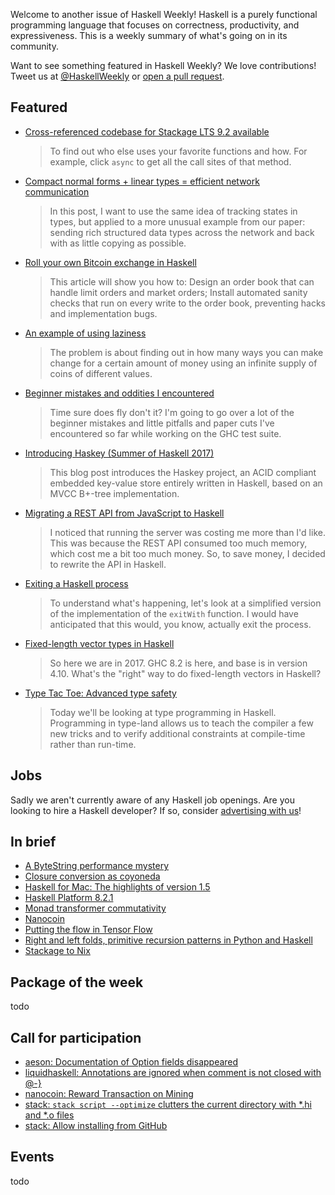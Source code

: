 <!-- 2017-08-31 -->

Welcome to another issue of Haskell Weekly!
Haskell is a purely functional programming language that focuses on correctness, productivity, and expressiveness.
This is a weekly summary of what's going on in its community.

Want to see something featured in Haskell Weekly?
We love contributions!
Tweet us at [@HaskellWeekly](https://twitter.com/haskellweekly) or [open a pull request](https://github.com/haskellweekly/haskellweekly.github.io).

## Featured

-   [Cross-referenced codebase for Stackage LTS 9.2 available](https://mail.haskell.org/pipermail/haskell-cafe/2017-August/127823.html)

    > To find out who else uses your favorite functions and how. For example, click `async` to get all the call sites of that method.

-   [Compact normal forms + linear types = efficient network communication](https://www.tweag.io/posts/2017-08-24-linear-types-packed-data.html)

    > In this post, I want to use the same idea of tracking states in types, but applied to a more unusual example from our paper: sending rich structured data types across the network and back with as little copying as possible.

-   [Roll your own Bitcoin exchange in Haskell](http://www.michaelburge.us/2017/08/31/roll-your-own-bitcoin-exchange.html)

    > This article will show you how to: Design an order book that can handle limit orders and market orders; Install automated sanity checks that run on every write to the order book, preventing hacks and implementation bugs.

-   [An example of using laziness](https://noughtmare.gitlab.io/posts/2017-08-30-an-example-of-using-laziness.html)

    > The problem is about finding out in how many ways you can make change for a certain amount of money using an infinite supply of coins of different values.

-   [Beginner mistakes and oddities I encountered](https://jaredweakly.com/blog/beginner-mistakes-and-oddities-i-encountered/)

    > Time sure does fly don't it? I'm going to go over a lot of the beginner mistakes and little pitfalls and paper cuts I've encountered so far while working on the GHC test suite.

-   [Introducing Haskey (Summer of Haskell 2017)](https://deliquus.com/posts/2017-08-24-introducing-haskey.html)

    > This blog post introduces the Haskey project, an ACID compliant embedded key-value store entirely written in Haskell, based on an MVCC B+-tree implementation.

-   [Migrating a REST API from JavaScript to Haskell](https://blog.ismail-s.com/2017/08/30/migrating-a-rest-api-from-javascript-to-haskell/)

    > I noticed that running the server was costing me more than I'd like. This was because the REST API consumed too much memory, which cost me a bit too much money. So, to save money, I decided to rewrite the API in Haskell.

-   [Exiting a Haskell process](https://www.fpcomplete.com/blog/2017/08/exiting-haskell-process)

    > To understand what's happening, let's look at a simplified version of the implementation of the `exitWith` function. I would have anticipated that this would, you know, actually exit the process.

-   [Fixed-length vector types in Haskell](https://blog.jle.im/entry/fixed-length-vector-types-in-haskell.html)

    > So here we are in 2017. GHC 8.2 is here, and base is in version 4.10. What's the "right" way to do fixed-length vectors in Haskell?

-   [Type Tac Toe: Advanced type safety](http://chrispenner.ca/posts/type-tac-toe)

    > Today we'll be looking at type programming in Haskell. Programming in type-land allows us to teach the compiler a few new tricks and to verify additional constraints at compile-time rather than run-time.

## Jobs

Sadly we aren't currently aware of any Haskell job openings.
Are you looking to hire a Haskell developer?
If so, consider [advertising with us](https://haskellweekly.news/advertising.html)!

## In brief

-   [A ByteString performance mystery](http://teh.id.au/posts/2017/08/23/bytestring-performance-mystery/)
-   [Closure conversion as coyoneda](http://prl.ccs.neu.edu/blog/2017/08/28/closure-conversion-as-coyoneda/)
-   [Haskell for Mac: The highlights of version 1.5](http://blog.haskellformac.com/blog/version-15)
-   [Haskell Platform 8.2.1](https://mail.haskell.org/pipermail/haskell-cafe/2017-August/127789.html)
-   [Monad transformer commutativity](https://jship.github.io/posts/2017-08-27-monad-transformer-commutativity.html)
-   [Nanocoin](https://github.com/tdietert/nanocoin/blob/25fe5e8f24ccf54e475b3376eedce6766094bb38/README.md)
-   [Putting the flow in Tensor Flow](https://mmhaskell.com/blog/2017/8/28/putting-the-flow-in-tensor-flow)
-   [Right and left folds, primitive recursion patterns in Python and Haskell](http://eli.thegreenplace.net/2017/right-and-left-folds-primitive-recursion-patterns-in-python-and-haskell)
-   [Stackage to Nix](https://blog.typeable.io/posts/2017-08-24-stackage2nix.html)

## Package of the week

todo

## Call for participation

-   [aeson: Documentation of Option fields disappeared](https://github.com/bos/aeson/issues/576)
-   [liquidhaskell: Annotations are ignored when comment is not closed with @-}](https://github.com/ucsd-progsys/liquidhaskell/issues/1049)
-   [nanocoin: Reward Transaction on Mining](https://github.com/tdietert/nanocoin/issues/7)
-   [stack: `stack script --optimize` clutters the current directory with *.hi and *.o files](https://github.com/commercialhaskell/stack/issues/3371)
-   [stack: Allow installing from GitHub](https://github.com/commercialhaskell/stack/issues/1278)

## Events

todo
